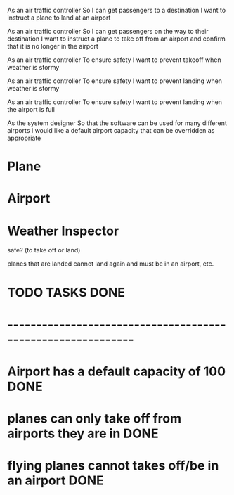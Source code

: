 As an air traffic controller 
So I can get passengers to a destination 
I want to instruct a plane to land at an airport

As an air traffic controller 
So I can get passengers on the way to their destination 
I want to instruct a plane to take off from an airport and confirm that it is no longer in the airport

As an air traffic controller 
To ensure safety 
I want to prevent takeoff when weather is stormy 

As an air traffic controller 
To ensure safety 
I want to prevent landing when weather is stormy 

As an air traffic controller 
To ensure safety 
I want to prevent landing when the airport is full 

As the system designer
So that the software can be used for many different airports
I would like a default airport capacity that can be overridden as appropriate

# Plane
<!-- Land -->
<!-- Take off -->

# Airport
<!-- full? -->
<!-- (default) airport capacity -->
<!-- add/remove planes to capacity based on landing/takeoff -->

# Weather Inspector
safe? (to take off or land)



planes that are landed cannot land again and must be in an airport, etc.

# TODO TASKS                                              DONE
# ------------------------------------------------------------
# Airport has a default capacity of 100                   DONE
# planes can only take off from airports they are in      DONE
# flying planes cannot takes off/be in an airport         DONE